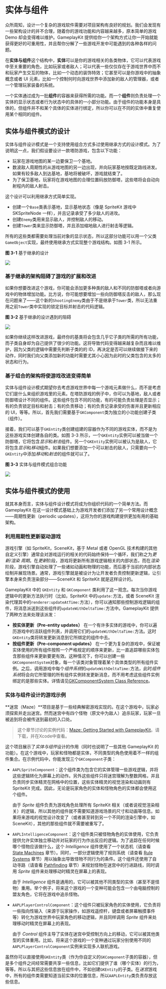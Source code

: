 # 实体与组件

众所周知，设计一个复杂的游戏软件需要对项目架构有良好的规划。我们会发现有一些架构设计的并不合理，随着你的游戏功能和内容越来越多，原本简单的游戏 Demo 却会变得难以维护。GameplayKit 提供给你一个架构方式让你一开始就能获得更好的可重用性，并且帮你分解了一些游戏开发中可能遇到的各种各样的问题。

在**实体与组件**这个结构中，**实体**可以是你的游戏相关的各类物体，它可以代表游戏中至关重要的角色，比如玩家或者敌人；可以代表一些仅仅存在于游戏世界中而不和玩家产生交互的物体，比如一个动态的装饰特效；它甚至可以是你游戏中的抽象概念或者 UI 元素，比如一个控制何时向游戏世界中添加新的敌人的管理器，或者一个管理玩家装备的系统。

一个实体通过成为一批**组件**的容器来获得所需的功能。而一个**组件**则负责处理一个实体的显示状态或者行为状态中的具体的一小部分功能。由于组件的功能本身是具体的，但组件并不和某个具体的实体进行绑定，所以你可以在不同的实体中重复使用某个相同的组件。

## 实体与组件模式的设计

实体与组件设计模式是一个支持使用组合方式多过使用继承方式的设计模式。为了说明这一点，我们假设要设计一款塔防游戏，包含以下功能：

- 玩家在游戏地图的某一边要保卫一个基地。
- 数波敌人周期性的从游戏地图的另一边出现，并向玩家基地按既定路线进发。如果有较多敌人到达基地，基地将被破坏，游戏就结束了。
- 为了保卫基地，玩家将在游戏地图的合理位置码放防御塔，这些塔将会自动向射程内的敌人射击。

这个设计可以利用继承方式简单实现。

- 创建一个`Base`类表示基地，显示基地状态（像是 SpriteKit 游戏中 SKSpriteNode 一样），并且记录承受了多少敌人的进攻。
- 创建`Enemy`类用来显示敌人，并控制敌人的移动。
- 创建`Tower`类来显示防御塔，并且添加缩地敌人进行射击等逻辑。

所有的这些类都需要处理当前对象的显示状态，所以这部分功能可以用一个父类`GameObject`实现，最终使用继承方式实现整个游戏结构。如图 3-1 所示。

**图 3-1** 基于继承的设计

![](https://developer.apple.com/library/prerelease/ios/documentation/General/Conceptual/GameplayKit_Guide/Art/entity_component_1_2x.png)

### 基于继承的架构阻碍了游戏的扩展和改进

如果你想要改进这个游戏，你可能会添加更多种类的敌人和不同的防御塔或者向游戏中的物体增加功能。比方说，你可能想要增加一些向防御塔反击的敌人，那么现在问题来了——这个新的`ShootingEnemy`类由于不是继承于`Tower`类，所以无法重用之前`Tower`类中实现的锁定目标并射击的代码逻辑。

**图 3-2** 基于继承的设计遇到的阻碍

![](https://developer.apple.com/library/prerelease/ios/documentation/General/Conceptual/GameplayKit_Guide/Art/entity_component_3_2x.png)

如果你继续这样改进游戏，最终你的基类将会包含几乎它子类的所需的所有功能，而子类自身却为自己提供了很少的功能。这将导致代码变得越来越复杂而且难以维护，因为父类的逻辑中需要先判断子类的的 ID，再决定是否可以继续做接下来的动作，同时我们向父类添加新的功能时需要尤其小心因为此时的父类包含的太多的状态和行为。

### 基于组合的架构将使游戏改进变得简单

实体与组件设计模式期望你去考虑游戏世界中每一个游戏元素做什么，而不是考虑它们是什么来组织游戏里的元素。在塔防游戏的例子中，你可以为基地，敌人或者防御塔设计不同的组件。这些组件包含不同的功能，有的可能负责处理是否显示；有的负责锁定目标和射击；有的负责移动；有的负责记录承受的伤害并且更新相应的 UI，等等。所以，首先我们需要基于`GKComponent`类为独立的小功能创建子类（组件）。

接着，我们可以基于`GKEntity`类创建组建的容器作为不同的游戏实体，而不是为这些游戏实体创建各自的类。如图 3-3 所示，一个`GKEntity`实例可以被当做一个防御塔，它将包含*显示*和*射击*组件。另一个`GKEntity`实例可以被认为是敌人，它将包含*显示*和*移动*组件。如果我们想要添加一个可以射击的敌人，只需要向一个`GKEntity`中添加*移动*和*射击*的组件就可以了。

**图 3-3** 实体与组件模式组合功能

![](https://developer.apple.com/library/prerelease/ios/documentation/General/Conceptual/GameplayKit_Guide/Art/entity_component_4_2x.png)

## 实体与组件模式的使用

就其本身而言，实体与组件设计模式将成为你组织代码的一个简单方法。而 GameplayKit 在这一设计模式基础上为游戏开发者们添加了另一个常用设计概念——周期性更新（periodic updates），这将为你的游戏构建提供更加有用的基础架构。

### 利用周期性更新驱动游戏

游戏引擎（如 SpriteKit，SceneKit，基于 Metal 或者 OpenGL 技术构建的其他自定义引擎）通常会对游戏运行的相关的代码始终保持一个循环，我们称之为*更新/渲染 周期*。在*更新*阶段，游戏将更新所有游戏逻辑相关的内部状态，而在*渲染*阶段，游戏引擎自动处理了一些诸如动画和物理的功能，而后基于当前的内部状态绘制并展现场景。通常，游戏引擎就是被设计为让开发者负责控制更新逻辑，让引擎本身来负责渲染部分——SceneKit 和 SpriteKit 就是这样设计的。

GameplayKit 中的 `GKEntity` 和 `GKComponent` 类利用了这一观念。每次当你游戏逻辑中的更新方法执行时（比如，SpriteKit 中的`update:`方法，或者 SceneKit 渲染代理其中的`renderer:updateAtTime:`方法），你可以通知那些控制游戏逻辑的组件，将消息派送到这些组件的`updateWithDeltaTime:`方法中。GameplayKit 提供了两种方法来处理该派发：

- **按实体更新（Pre-entity updates）** 在一个有许多实体的游戏中，你可以遍历游戏中的活跃组件列表，并调用它们的`updateWithDeltaTime:`方法。这时`GKEntity`类将转发更新消息到它所绑定的组件中去。
- **按组件更新（Pre-component updates）** 在一个更为复杂的游戏中，保证被实体使用的所有组件按照一个严格规定的顺序来更新，比一直追踪哪些实体包含那些组件来更新要更有效。这种情况下，你可以创建一些`GKComponentSystem`对象，每一个该类对象管理着某个具体类型的所有组件实例。之后，调用游戏中每个*组件系统*的`updateWithDeltaTime:`方法，此时*组件系统*将会向它所管理的所有组件实例转发更新消息，而不用考虑这些组件实例绑定的是那些实体。详情请见[GKComponentSystem Class Reference](https://developer.apple.com/library/prerelease/ios/documentation/GameplayKit/Reference/GKComponentSystem_Class/index.html#//apple_ref/doc/uid/TP40015212)。

### 实体与组件设计的游戏示例

**迷宫（Maze）**项目是基于一些经典解密游戏实现的。在这个游戏中，玩家必须探索并走出迷宫。然而迷宫中有四个怪物（原文中为敌人）追杀玩家，玩家一旦被追到将会被传送到最初的入口处。

> 这个章节讨论的实例代码：[Maze: Getting Started with GameplayKit](https://developer.apple.com/sample-code/wwdc/2015/downloads/Maze.zip)。请下载，并在Xcode中查看。

这个项目展示了*实体与组件*设计的作用（同时也说明了一些其他 GameplayKit 的功能）。在这个游戏中，玩家和怪物都是实体，不同类型的角色使用着不一样的组件集合。在示例代码中，你能发现三个`GKComponent`子类：

- `AAPLSpriteComponent`：这个组件类为包含它的实体管理一些游戏逻辑，并将这些逻辑转化为屏幕上的动作。另外这些组件只将迷宫理解为整数网格，并且负责同步实体精灵在网格中的位置，这些实体精灵的视觉渲染和动画则有 SpriteKit 完成。因此，无论是玩家角色的实体和怪物角色的实体都会使用这个组件。

  由于 *Sprite* 组件负责为游戏角色处理所有 SpriteKit 相关（或者说视觉渲染相关）的逻辑，所以其他的组件就不需要知道游戏场景的尺寸和动画等信息。如果将来游戏的视觉设计改变了（或者甚至转到另一个不同的渲染引擎中，如 SceneKit），其他的那些组件就不需要被重写了。

- `AAPLIntelligenceComponent`：这个组件类只被怪物角色的实体使用，它负责提供允许实体独立移动并对玩家的行为作出反应的逻辑。为了追踪在任何时候哪个怪物应该做什么，这个 *Intelligence* 组件使用了一个状态机（请查看 [State Machines](https://developer.apple.com/library/prerelease/ios/documentation/General/Conceptual/GameplayKit_Guide/StateMachine.html#//apple_ref/doc/uid/TP40015172-CH7-SW1) 章节）。同时，一部分逻辑使用了规则系统（请查看 [Rule Systems](https://developer.apple.com/library/prerelease/ios/documentation/General/Conceptual/GameplayKit_Guide/StateMachine.html#//apple_ref/doc/uid/TP40015172-CH7-SW1) 章节）用以抽象出导致怪物不同行为的条件。这个组件还使用了自动寻路（请查看 [Pathfinding](https://developer.apple.com/library/prerelease/ios/documentation/General/Conceptual/GameplayKit_Guide/Pathfinding.html#//apple_ref/doc/uid/TP40015172-CH3-SW1) 章节）来规划怪物在迷宫中的行进路线，同时调用 *Sprite* 组件来处理移动时精灵在屏幕上的表现。

  由于 *Intelligence* 组件是通用的，它可以被其他不同类型的实体（甚至不是怪物）重用。举个例子，将来这个游戏的一个变种可能会包含一个由电脑控制的盟友角色，它将在游戏中追杀怪物。

- `AAPLPlayerControlComponent`：这个组件只被玩家角色的实体使用，它负责将一些指向性输入（来源于玩家操作，如游戏遥控杆，键盘或者屏幕触摸事件等）转化为游戏世界中玩家角色的移动逻辑，并且同样调用 *Sprite* 组件来处理移动时精灵在屏幕上的表现。

  由于 *Control* 组件主导了实体在迷宫中受控制方向上的移动，它可以被其他类型的实体重用。比如，将来这个游戏的一个变种通过玩家分别使用不同的`AAPLPlayerControlComponent`实例来实现多人联机游戏。


虽然你可以直接使用`GKEntity`类（作为你自定义的`GKComponent`子类的容器），但是多个组件之间经常需要共享一些信息，比如它们提供了谁（哪个实体）的行为，等等。所以与其把这些信息放在组件中，不如创建`GKEntity`的子类。在*迷宫*游戏中，所有的组件类需要知道当前实体的位置信息，所以`AAPLEntity`类负责存放这些信息。
